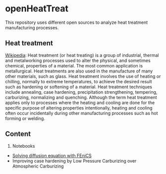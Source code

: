 # openHeatTreat
This repository uses different open sources to analyze heat treatment manufacturing processes.

## Heat treatment
[Wikipedia](https://en.wikipedia.org/wiki/Heat_treating): Heat treatment (or heat treating) is a group of industrial, thermal and metalworking processes used to alter the physical, and sometimes chemical, properties of a material. The most common application is metallurgical. Heat treatments are also used in the manufacture of many other materials, such as glass. Heat treatment involves the use of heating or chilling, normally to extreme temperatures, to achieve the desired result such as hardening or softening of a material. Heat treatment techniques include annealing, case hardening, precipitation strengthening, tempering, carburizing, normalizing and quenching. Although the term heat treatment applies only to processes where the heating and cooling are done for the specific purpose of altering properties intentionally, heating and cooling often occur incidentally during other manufacturing processes such as hot forming or welding.

## Content
1. Notebooks
- [Solving diffusion equation with FEniCS](https://github.com/nvtrang91/openHeatTreat/blob/main/notebooks/Carbon%20diffusion%20calculation%20with%20FEniCS.ipynb)
- Improving case hardening by Low Pressure Carburizing over Atmospheric Carburizing
